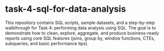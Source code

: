 # task-4-sql-for-data-analysis
This repository contains SQL scripts, sample datasets, and a step-by-step walkthrough for Task 4: performing data analysis using SQL. The goal is to demonstrate how to clean, explore, aggregate, and produce business-ready reports using core SQL features (joins, group by, window functions, CTEs, subqueries, and basic performance tips).
